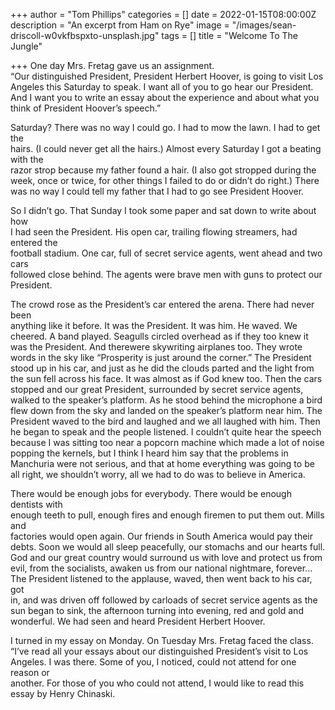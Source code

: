 +++
author = "Tom Phillips"
categories = []
date = 2022-01-15T08:00:00Z
description = "An excerpt from Ham on Rye"
image = "/images/sean-driscoll-w0vkfbspxto-unsplash.jpg"
tags = []
title = "Welcome To The Jungle"

+++
One day Mrs. Fretag gave us an assignment.  
“Our distinguished President, President Herbert Hoover, is going to visit Los  
Angeles this Saturday to speak. I want all of you to go hear our President. And I want you to write an essay about the experience and about what you think of President Hoover’s speech.”

  
Saturday? There was no way I could go. I had to mow the lawn. I had to get the  
hairs. (I could never get all the hairs.) Almost every Saturday I got a beating with the  
razor strop because my father found a hair. (I also got stropped during the week, once or twice, for other things I failed to do or didn’t do right.) There was no way I could tell my father that I had to go see President Hoover.

  
So I didn’t go. That Sunday I took some paper and sat down to write about how  
I had seen the President. His open car, trailing flowing streamers, had entered the  
football stadium. One car, full of secret service agents, went ahead and two cars  
followed close behind. The agents were brave men with guns to protect our President.

  
The crowd rose as the President’s car entered the arena. There had never been  
anything like it before. It was the President. It was him. He waved. We cheered. A band played. Seagulls circled overhead as if they too knew it was the President. And therewere skywriting airplanes too. They wrote words in the sky like “Prosperity is just around the corner.” The President stood up in his car, and just as he did the clouds parted and the light from the sun fell across his face. It was almost as if God knew too. Then the cars stopped and our great President, surrounded by secret service agents, walked to the speaker’s platform. As he stood behind the microphone a bird flew down from the sky and landed on the speaker’s platform near him. The President waved to the bird and laughed and we all laughed with him. Then he began to speak and the people listened. I couldn’t quite hear the speech because I was sitting too near a popcorn machine which made a lot of noise popping the kernels, but I think I heard him say that the problems in Manchuria were not serious, and that at home everything was going to be all right, we shouldn’t worry, all we had to do was to believe in America.

  
There would be enough jobs for everybody. There would be enough dentists with  
enough teeth to pull, enough fires and enough firemen to put them out. Mills and  
factories would open again. Our friends in South America would pay their debts. Soon we would all sleep peacefully, our stomachs and our hearts full. God and our great country would surround us with love and protect us from evil, from the socialists, awaken us from our national nightmare, forever...  
The President listened to the applause, waved, then went back to his car, got  
in, and was driven off followed by carloads of secret service agents as the sun began to sink, the afternoon turning into evening, red and gold and wonderful. We had seen and heard President Herbert Hoover.

  
I turned in my essay on Monday. On Tuesday Mrs. Fretag faced the class.  
“I’ve read all your essays about our distinguished President’s visit to Los  
Angeles. I was there. Some of you, I noticed, could not attend for one reason or  
another. For those of you who could not attend, I would like to read this essay by Henry Chinaski.